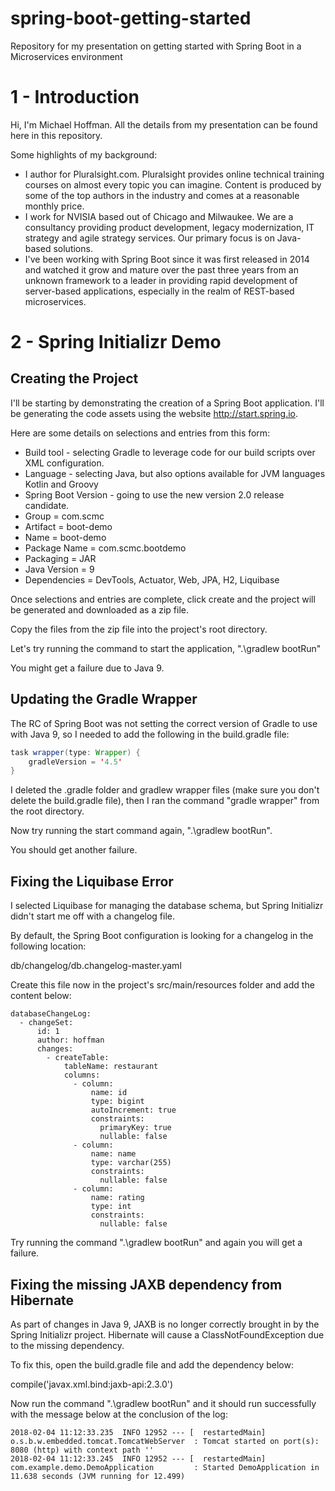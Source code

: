 # spring-boot-getting-started

Repository for my presentation on getting started with Spring Boot in a Microservices environment

# 1 - Introduction

Hi, I'm Michael Hoffman. All the details from my presentation can be found here in this repository. 

Some highlights of my background:

* I author for Pluralsight.com. Pluralsight provides online technical training courses on almost every topic you can imagine. Content is produced by some of the top authors in the industry and comes at a reasonable monthly price. 
* I work for NVISIA based out of Chicago and Milwaukee. We are a consultancy providing product development, legacy modernization, IT strategy and agile strategy services. Our primary focus is on Java-based solutions. 
* I've been working with Spring Boot since it was first released in 2014 and watched it grow and mature over the past three years from an unknown framework to a leader in providing rapid development of server-based applications, especially in the realm of REST-based microservices. 

# 2 - Spring Initializr Demo

## Creating the Project

I'll be starting by demonstrating the creation of a Spring Boot application. I'll be generating the code assets using the website http://start.spring.io. 

Here are some details on selections and entries from this form:

* Build tool - selecting Gradle to leverage code for our build scripts over XML configuration. 
* Language - selecting Java, but also options available for JVM languages Kotlin and Groovy
* Spring Boot Version - going to use the new version 2.0 release candidate. 
* Group = com.scmc
* Artifact = boot-demo
* Name = boot-demo
* Package Name = com.scmc.bootdemo
* Packaging = JAR
* Java Version = 9
* Dependencies = DevTools, Actuator, Web, JPA, H2, Liquibase

Once selections and entries are complete, click create and the project will be generated and downloaded as a zip file.

Copy the files from the zip file into the project's root directory. 

Let's try running the command to start the application, ".\gradlew bootRun"

You might get a failure due to Java 9. 

## Updating the Gradle Wrapper

The RC of Spring Boot was not setting the correct version of Gradle to use with Java 9, so I needed to add the following in the build.gradle file:

```Java
task wrapper(type: Wrapper) {
	gradleVersion = '4.5'
}
```

I deleted the .gradle folder and gradlew wrapper files (make sure you don't delete the build.gradle file), then I ran the command "gradle wrapper" from the root directory. 

Now try running the start command again, ".\gradlew bootRun". 

You should get another failure.

## Fixing the Liquibase Error

I selected Liquibase for managing the database schema, but Spring Initializr didn't start me off with a changelog file. 

By default, the Spring Boot configuration is looking for a changelog in the following location:

db/changelog/db.changelog-master.yaml

Create this file now in the project's src/main/resources folder and add the content below:

```
databaseChangeLog:
  - changeSet:
      id: 1
      author: hoffman
      changes:
        - createTable:
            tableName: restaurant
            columns:
              - column:
                  name: id
                  type: bigint
                  autoIncrement: true
                  constraints:
                    primaryKey: true
                    nullable: false
              - column:
                  name: name
                  type: varchar(255)
                  constraints:
                    nullable: false
              - column:
                  name: rating
                  type: int
                  constraints:
                    nullable: false
```

Try running the command ".\gradlew bootRun" and again you will get a failure. 

## Fixing the missing JAXB dependency from Hibernate

As part of changes in Java 9, JAXB is no longer correctly brought in by the Spring Initializr project. Hibernate will cause a ClassNotFoundException due to the missing dependency. 

To fix this, open the build.gradle file and add the dependency below:

compile('javax.xml.bind:jaxb-api:2.3.0')

Now run the command ".\gradlew bootRun" and it should run successfully with the message below at the conclusion of the log:

```
2018-02-04 11:12:33.235  INFO 12952 --- [  restartedMain] o.s.b.w.embedded.tomcat.TomcatWebServer  : Tomcat started on port(s): 8080 (http) with context path ''
2018-02-04 11:12:33.245  INFO 12952 --- [  restartedMain] com.example.demo.DemoApplication         : Started DemoApplication in 11.638 seconds (JVM running for 12.499)
```

